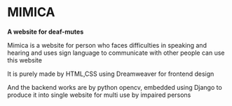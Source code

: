 # MIMICA

**A website for deaf-mutes**

Mimica is a website for person who faces difficulties in speaking and hearing and uses sign language to communicate with other people can use this website


It is purely made by HTML,CSS using Dreamweaver for frontend design


And the backend works are by python opencv, embedded using Django to produce it into single website for multi use by impaired persons
